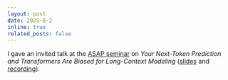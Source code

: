```yaml
---
layout: post
date: 2025-6-2
inline: true
related_posts: false
---
```


I gave an invited talk at the [ASAP seminar](https://asap-seminar.github.io/) on *Your Next-Token Prediction and Transformers Are Biased for Long-Context Modeling* ([slides](https://asap-seminar.github.io/assets/slides/asap-yifei-wang.pdf) and [recording](https://youtu.be/A36u6DB_TgU)).